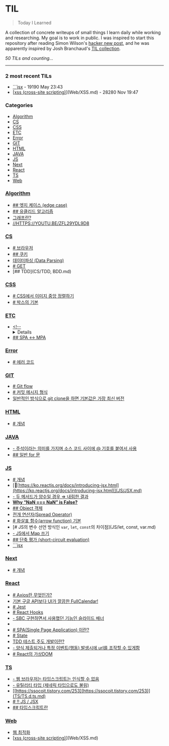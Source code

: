 # TIL
> Today I Learned

A collection of concrete writeups of small things I learn daily while working
and researching. My goal is to work in public. I was inspired to start this
repository after reading Simon Wilson's [hacker new post][1], and he was
apparently inspired by Josh Branchaud's [TIL collection][2].


_50 TILs and counting..._

---

### 2 most recent TILs

- [```jsx](JS/window.location.href=sms.md) - 19190 May 23:43
- [[xss (cross-site scripting)](https://www.fis.kr/ko/major_biz/cyber_safety_oper/attack_info/security_news?articleSeq=3408)](Web/XSS.md) - 28280 Nov 19:47

### Categories

- [Algorithm](#algorithm)
- [CS](#cs)
- [CSS](#css)
- [ETC](#etc)
- [Error](#error)
- [GIT](#git)
- [HTML](#html)
- [JAVA](#java)
- [JS](#js)
- [Next](#next)
- [React](#react)
- [TS](#ts)
- [Web](#web)

### [Algorithm](#algorithm)
- [## 엣지 케이스 (edge case)](Algorithm/EdgeCase.md)
- [## 유클리드 알고리즘](Algorithm/GCD.md)
- [그래프란?](Algorithm/Graph.md)
- [//HTTPS://YOUTU.BE/ZFL29YDL9D8](Algorithm/Hash.md)

### [CS](#cs)
- [# 브라우저](CS/BrowserRender.md)
- [## 쿠키](CS/Cookie,Session,Token.md)
- [데이터파싱 (Data Parsing)](CS/DataParse.md)
- [# GET](CS/GETvsPOST.md)
- [## TDD](CS/TDD, BDD.md)

### [CSS](#css)
- [# CSS에서 이미지 중앙 정렬하기](CSS/img-center-align.md)
- [# 박스의 기본](CSS/margin-collapsing.md)

### [ETC](#etc)
- [<!-- <details>](ETC/Aline.md)
- [## SPA ↔ MPA](ETC/SPA_MPA_CSR_SSR.md)

### [Error](#error)
- [# 에러 코드](Error/createStore_strikethrough.md)

### [GIT](#git)
- [# Git flow](GIT/GitFlow.md)
- [# 커밋 메시지 형식](GIT/commitConventions.md)
- [일반적인 방식으로 git clone을 하면 기본값은 가장 최신 버전](GIT/specificCommit.md)

### [HTML](#html)
- [# 개념](HTML/buttonType.md)

### [JAVA](#java)
- [- 주석이라는 의미를 가지며 소스 코드 사이에 @ 기호를 붙여서 사용](JAVA/Annotation.md)
- [## 일반 for 문](JAVA/확장for문.md)

### [JS](#js)
- [# 개념](JS/Array.prototype.map().md)
- [🔗[https://ko.reactjs.org/docs/introducing-jsx.html](https://ko.reactjs.org/docs/introducing-jsx.html)](JS/JSX.md)
- [- 두 메서드가 양수일 경우 ⇒ 내림한 결과](JS/Math.Floor,ParseInt.md)
- [**Why “NaN === NaN” is False?**](JS/NaN===NaN.md)
- [## Object 객체](JS/Object.md)
- [전개 연산자(Spread Operator)](JS/SpreadOperator.md)
- [# 화살표 함수(arrow function) 기본](JS/arrowfunction.md)
- [# JS의 변수 선언 방식인 `var`, `let`, `const`의 차이점](JS/let, const, var.md)
- [- JS에서 Map 쓰기](JS/map.md)
- [## 단축 평가 (short-circuit evaluation)](JS/short-circuit_evaluation.md)
- [```jsx](JS/window.location.href=sms.md)

### [Next](#next)
- [# 개념](Next/getServerSideProps.md)

### [React](#react)
- [# Axios란 무엇인가?](React/Axios.md)
- [기본 구글 API보다 UI가 깔끔한 FullCalendar!](React/FullCalendar-Google.md)
- [# Jest](React/Jest.md)
- [# React Hooks](React/React-Hooks.md)
- [- SBC 구현하면서 사용했던 기능인 슬라이드 배너](React/React-Slick.md)
- [<aside>](React/Recoil.md)
- [# SPA(Single Page Application) 이란?](React/SPA.md)
- [# State](React/State.md)
- [TDD 테스트 주도 개발이란?](React/TDD.md)
- [- 양식 제출되거나 특정 이벤트(행동) 발생시에 url를 조작할 수 있게함](React/UseNavigation.md)
- [# React의 가상DOM](React/Virtual-DOM.md)

### [TS](#ts)
- [- 웹 브라우저는 타입스크립트는 인식할 수 없음](TS/TS-Base.md)
- [- 유틸리티 타입 (제네릭 타입으로도 불림)](TS/TS-Omit.md)
- [[https://ssocoit.tistory.com/253](https://ssocoit.tistory.com/253)](TS/TS.d.ts.md)
- [# ‼️ JS / JSX](TS/TSXvsTS.md)
- [## 타입스크립트란](TS/TypeSctipt.md)

### [Web](#web)
- [웹 최적화](Web/WebPerformace.md)
- [[xss (cross-site scripting)](https://www.fis.kr/ko/major_biz/cyber_safety_oper/attack_info/security_news?articleSeq=3408)](Web/XSS.md)

[1]: https://simonwillison.net/2020/Apr/20/self-rewriting-readme/
[2]: https://github.com/jbranchaud/til


